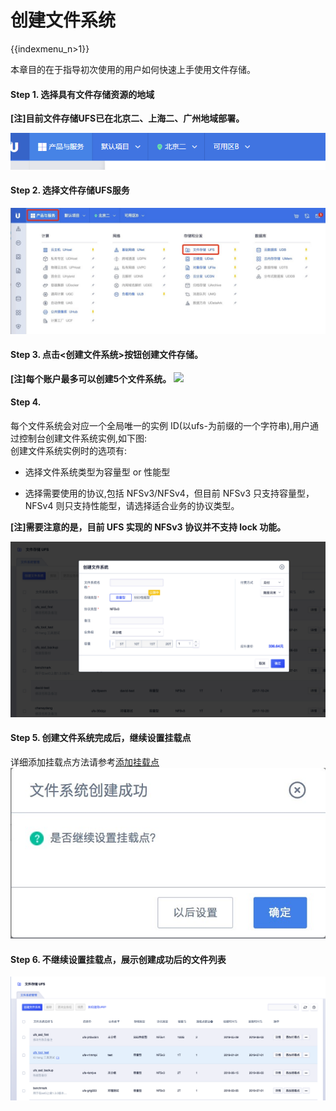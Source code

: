 # 创建文件系统

{{indexmenu_n>1}}

本章目的在于指导初次使用的用户如何快速上手使用文件存储。

#### Step 1. 选择具有文件存储资源的地域

**\[注\]目前文件存储UFS已在北京二、上海二、广州地域部署。**

![](/images/area.png)

#### Step 2. 选择文件存储UFS服务

![](/images/choose_ufs.jpg)

#### Step 3. 点击<创建文件系统>按钮创建文件存储。

**\[注\]每个账户最多可以创建5个文件系统。** ![](/storage_cdn/ufs/create_ufs.jpg)

#### Step 4.

每个文件系统会对应一个全局唯一的实例 ID(以ufs-为前缀的一个字符串),用户通过控制台创建文件系统实例,如下图:  
创建文件系统实例时的选项有:  

* 选择文件系统类型为容量型 or 性能型

* 选择需要使用的协议,包括 NFSv3/NFSv4，但目前 NFSv3 只支持容量型，NFSv4
    则只支持性能型，请选择适合业务的协议类型。


**\[注\]需要注意的是，目前 UFS 实现的 NFSv3 协议并不支持 lock 功能。**

![](/images/ufs_mount_manual_instruction/create_ufs2.png)

#### Step 5. 创建文件系统完成后，继续设置挂载点

详细添加挂载点方法请参考[添加挂载点](/storage_cdn/ufs/ufs_mount_manual_instruction/add_mount)
![](/images/confirm_ufs.jpg)

#### Step 6. 不继续设置挂载点，展示创建成功后的文件列表

![](/images/ufs_mount_manual_instruction/create_success.png)
